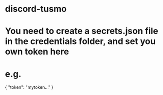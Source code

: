 # discord-tusmo

# You need to create a secrets.json file in the credentials folder, and set you own token here
# e.g.
{
    "token": "mytoken..."
}
